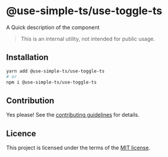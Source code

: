 # @use-simple-ts/use-toggle-ts

A Quick description of the component

> This is an internal utility, not intended for public usage.

## Installation

```sh
yarn add @use-simple-ts/use-toggle-ts
# or
npm i @use-simple-ts/use-toggle-ts
```

## Contribution

Yes please! See the
[contributing guidelines](https://github.com/franco4457/use-simple-ts/blob/master/CONTRIBUTING.md)
for details.

## Licence

This project is licensed under the terms of the
[MIT license](https://github.com/franco4457/use-simple-ts/blob/master/LICENSE).